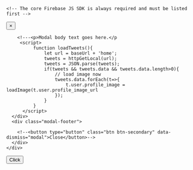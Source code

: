 <!DOCTYPE html>
<html>
    
<head>
   <link rel="stylesheet" href="https://stackpath.bootstrapcdn.com/bootstrap/4.3.1/css/bootstrap.min.css" integrity="sha384-ggOyR0iXCbMQv3Xipma34MD+dH/1fQ784/j6cY/iJTQUOhcWr7x9JvoRxT2MZw1T" crossorigin="anonymous">
  <script src="https://code.jquery.com/jquery-3.3.1.slim.min.js" integrity="sha384-q8i/X+965DzO0rT7abK41JStQIAqVgRVzpbzo5smXKp4YfRvH+8abtTE1Pi6jizo" crossorigin="anonymous"></script>
<script src="https://cdnjs.cloudflare.com/ajax/libs/popper.js/1.14.7/umd/popper.min.js" integrity="sha384-UO2eT0CpHqdSJQ6hJty5KVphtPhzWj9WO1clHTMGa3JDZwrnQq4sF86dIHNDz0W1" crossorigin="anonymous"></script>
<script src="https://stackpath.bootstrapcdn.com/bootstrap/4.3.1/js/bootstrap.min.js" integrity="sha384-JjSmVgyd0p3pXB1rRibZUAYoIIy6OrQ6VrjIEaFf/nJGzIxFDsf4x0xIM+B07jRM" crossorigin="anonymous"></script>

    <!-- The core Firebase JS SDK is always required and must be listed first -->
<script src="https://www.gstatic.com/firebasejs/7.2.3/firebase-app.js"></script>

<!-- TODO: Add SDKs for Firebase products that you want to use
     https://firebase.google.com/docs/web/setup#available-libraries -->
<script src="https://www.gstatic.com/firebasejs/7.2.3/firebase-analytics.js"></script>

<script>
  // Your web app's Firebase configuration
  var firebaseConfig = {
    apiKey: "AIzaSyCdbuQXM-VVNxNpdWXitYmCK8ppoNzuvYk",
    authDomain: "smartmirror-b27b9.firebaseapp.com",
    databaseURL: "https://smartmirror-b27b9.firebaseio.com",
    projectId: "smartmirror-b27b9",
    storageBucket: "smartmirror-b27b9.appspot.com",
    messagingSenderId: "65766948477",
    appId: "1:65766948477:web:af256d3714dc760cfebb14",
    measurementId: "G-QFCVVBXN2C"
  };
  // Initialize Firebase
  firebase.initializeApp(firebaseConfig);
  firebase.analytics();
</script>
</head>
<body>

  <div class="modal" tabindex="-1" role="dialog">
  <div class="modal-dialog" role="document">
    <div class="modal-content">
      <div class="modal-header">
        <button type="button" class="close" data-dismiss="modal" aria-label="Close" onclick="$('.modal').hide()">
          <span aria-hidden="true">&times;</span>
        </button>
      </div>
      <div class="modal-body">
              
        <!---<p>Modal body text goes here.</p
         <script>
              function loadTweets(){
                  let url = baseUrl + 'home';
                  tweets = httpGetLocal(url);
                  tweets = JSON.parse(tweets);
                  if(tweets && tweets.data && tweets.data.length>0){
                      // load image now
                      tweets.data.forEach(t=>{
                          t.user.profile_image = loadImage(t.user.profile_image_url
                      });
                  }
              }
          </script>
      </div>
      <div class="modal-footer">
         
        <!--<button type="button" class="btn btn-secondary" data-dismiss="modal">Close</button>-->
      </div>
    </div>
  </div>
</div>
<button type="button" class="btn btn-primary" onclick="$('.modal').show()">Click</button>
 
</body>
</html>
